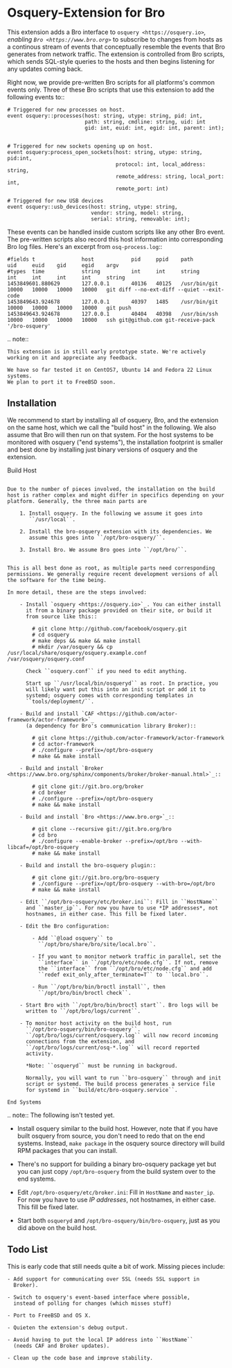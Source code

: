 
Osquery-Extension for Bro
=========================

This extension adds a Bro interface to `osquery
<https://osquery.io>`_, enabling `Bro <https://www.bro.org>`_ to
subscribe to changes from hosts as a continous stream of events that
conceptually resemble the events that Bro generates from network
traffic. The extension is controlled from Bro scripts, which sends
SQL-style queries to the hosts and then begins listening for any
updates coming back.

Right now, we provide pre-written Bro scripts for all platforms's
common events only. Three of these Bro scripts that use this
extension to add the following events to::

    # Triggered for new processes on host.
    event osquery::processes(host: string, utype: string, pid: int,
                             path: string, cmdline: string, uid: int
                             gid: int, euid: int, egid: int, parent: int);


    # Triggered for new sockets opening up on host.
    event osquery:process_open_sockets(host: string, utype: string, pid:int,
                                       protocol: int, local_address: string,
                                       remote_address: string, local_port: int,
                                       remote_port: int)

    # Triggered for new USB devices
    event osquery::usb_devices(host: string, utype: string,
                               vendor: string, model: string,
                               serial: string, removable: int);

These events can be handled inside custom scripts like any other Bro
event. The pre-written scripts also record this host information into
corresponding Bro log files. Here's an excerpt from
``osq-process.log``::

    #fields t               host            pid     ppid    path            uid     euid    gid     egid    argv
    #types  time            string          int     int     string          int     int     int     int     string
    1453849601.880629       127.0.0.1       40136   40125   /usr/bin/git    10000   10000   10000   10000   git diff --no-ext-diff --quiet --exit-code
    1453849643.924678       127.0.0.1       40397   1485    /usr/bin/git    10000   10000   10000   10000   git push
    1453849643.924678       127.0.0.1       40404   40398   /usr/bin/ssh    10000   10000   10000   10000   ssh git@github.com git-receive-pack '/bro-osquery'

.. note::

    This extension is in still early prototype state. We're actively
    working on it and appreciate any feedback.

    We have so far tested it on CentOS7, Ubuntu 14 and Fedora 22 Linux systems.
    We plan to port it to FreeBSD soon.


Installation
------------

We recommend to start by installing all of osquery, Bro, and the
extension on the same host, which we call the "build host" in the
following. We also assume that Bro will then run on that system. For
the host systems to be monitored with osquery ("end systems"), the
installation footprint is smaller and best done by installing just
binary versions of osquery and the extension.

Build Host
~~~~~~~~~~

Due to the number of pieces involved, the installation on the build
host is rather complex and might differ in specifics depending on your
platform. Generally, the three main parts are

    1. Install osquery. In the following we assume it goes into
       ``/usr/local``.

    2. Install the bro-osquery extension with its dependencies. We
       assume this goes into ``/opt/bro-osquery/``.

    3. Install Bro. We assume Bro goes into ``/opt/bro/``.


This is all best done as root, as multiple parts need corresponding
permissions. We generally require recent development versions of all
the software for the time being.

In more detail, these are the steps involved:

    - Install `osquery <https://osquery.io>`_. You can either install
      it from a binary package provided on their site, or build it
      from source like this::

        # git clone http://github.com/facebook/osquery.git
        # cd osquery
        # make deps && make && make install
        # mkdir /var/osquery && cp /usr/local/share/osquery/osquery.example.conf /var/osquery/osquery.conf

      Check ``osquery.conf`` if you need to edit anything.

      Start up ``/usr/local/bin/osqueryd`` as root. In practice, you
      will likely want put this into an init script or add it to
      systemd; osquery comes with corresponding templates in
      ``tools/deployment/``.

    - Build and install `CAF <https://github.com/actor-framework/actor-framework>`_
      (a dependency for Bro's communication library Broker)::

        # git clone https://github.com/actor-framework/actor-framework
        # cd actor-framework
        # ./configure --prefix=/opt/bro-osquery
        # make && make install

    - Build and install `Broker <https://www.bro.org/sphinx/components/broker/broker-manual.html>`_::

        # git clone git://git.bro.org/broker
        # cd broker
        # ./configure --prefix=/opt/bro-osquery
        # make && make install

    - Build and install `Bro <https://www.bro.org>`_::

        # git clone --recursive git://git.bro.org/bro
        # cd bro
        # ./configure --enable-broker --prefix=/opt/bro --with-libcaf=/opt/bro-osquery
        # make && make install

    - Build and install the bro-osquery plugin::

        # git clone git://git.bro.org/bro-osquery
        # ./configure --prefix=/opt/bro-osquery --with-bro=/opt/bro
        # make && make install

    - Edit ``/opt/bro-osquery/etc/broker.ini``: Fill in ``HostName``
      and ``master_ip``. For now you have to use *IP addresses*, not
      hostnames, in either case. This fill be fixed later.

    - Edit the Bro configuration:

        - Add ``@load osquery`` to
          ``/opt/bro/share/bro/site/local.bro``.

        - If you want to monitor network traffic in parallel, set the
          ``interface`` in ``/opt/bro/etc/node.cfg``. If not, remove
          the ``interface`` from ``/opt/bro/etc/node.cfg`` and add
          ``redef exit_only_after_terminate=T`` to ``local.bro``.

        - Run ``/opt/bro/bin/broctl install``, then
          ``/opt/bro/bin/broctl check``.

    - Start Bro with ``/opt/bro/bin/broctl start``. Bro logs will be
      written to ``/opt/bro/logs/current``.

    - To monitor host activity on the build host, run
      ``/opt/bro-osquery/bin/bro-osquery``.
      ``/opt/bro/logs/current/osquery.log`` will now record incoming
      connections from the extension, and
      ``/opt/bro/logs/current/osq-*.log`` will record reported
      activity.

      *Note: ``osqueryd`` must be running in backgroud.

      Normally, you will want to run ``bro-osquery`` through and init
      script or systemd. The build process generates a service file
      for systemd in ``build/etc/bro-osquery.service``.

End Systems
~~~~~~~~~~~

.. note::
    The following isn't tested yet.


- Install osquery similar to the build host. However, note that if you
  have built osquery from source, you don't need to redo that on the
  end systems. Instead, ``make package`` in the osquery source
  directory will build RPM packages that you can install.

- There's no support for building a binary bro-osquery package yet but
  you can just copy ``/opt/bro-osquery`` from the build system over to
  the end systems.

- Edit ``/opt/bro-osquery/etc/broker.ini``: Fill in ``HostName`` and
  ``master_ip``. For now you have to use *IP addresses*, not
  hostnames, in either case. This fill be fixed later.

- Start both ``osqueryd`` and ``/opt/bro-osquery/bin/bro-osquery``,
  just as you did above on the build host.

Todo List
---------

This is early code that still needs quite a bit of work. Missing
pieces include:

    - Add support for communicating over SSL (needs SSL support in
      Broker).

    - Switch to osquery's event-based interface where possible,
      instead of polling for changes (which misses stuff)

    - Port to FreeBSD and OS X.

    - Quieten the extension's debug output.

    - Avoid having to put the local IP address into ``HostName``
      (needs CAF and Broker updates).

    - Clean up the code base and improve stability.


